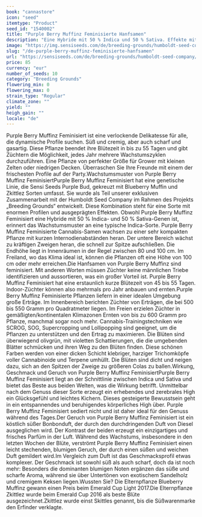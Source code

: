 ```yaml
---
book: "cannastore"
icon: "seed"
itemtype: "Product"
seed_id: "1540002"
title: "Purple Berry Muffinz Feminisierte Hanfsamen"
description: "Eine Hybride mit 50 % Indica und 50 % Sativa. Effekte mit einem breiten Spektrum, perfekt für tagsüber. Süße Bonbondüfte mit etwas Diesel. Schnell blühend."
image: "https://img.sensiseeds.com/de/breeding-grounds/humboldt-seed-company/purple-berry-muffinz-feminisiert-image.png"
slug: "/de-purple-berry-muffinz-feminisierte-hanfsamen"
url: "https://sensiseeds.com/de/breeding-grounds/humboldt-seed-company/purple-berry-muffinz-feminisiert?a_aid=cannastore"
price: 85
currency: "eur"
number_of_seeds: 10
category: "Breeding Grounds"
flowering_min: 0
flowering_max: 0
strain_type: "Regular"
climate_zone: ""
yield: ""
heigh_gain: ""
locale: "de"
---
```

Purple Berry Muffinz Feminisiert ist eine verlockende Delikatesse für alle, die dynamische Profile suchen. Süß und cremig, aber auch scharf und gasartig. Diese Pflanze beendet ihre Blütezeit in bis zu 55 Tagen und gibt Züchtern die Möglichkeit, jedes Jahr mehrere Wachstumszyklen durchzuführen. Eine Pflanze von perfekter Größe für Grower mit kleinen Zelten oder niedrigen Decken. Überraschen Sie Ihre Freunde mit einem der frischesten Profile auf der Party.Wachstumsmuster von Purple Berry Muffinz FeminisiertPurple Berry Muffinz Feminisiert hat eine genetische Linie, die Sensi Seeds Purple Bud, gekreuzt mit Blueberry Muffin und Zkittlez Sorten umfasst. Sie wurde als Teil unserer exklusiven Zusammenarbeit mit der Humboldt Seed Company im Rahmen des Projekts „Breeding Grounds“ entwickelt. Diese Kombination steht für eine Sorte mit enormen Profilen und ausgeprägten Effekten. Obwohl Purple Berry Muffinz Feminisiert eine Hybride mit 50 % Indica- und 50 % Sativa-Genen ist, erinnert das Wachstumsmuster an eine typische Indica-Sorte. Purple Berry Muffinz Feminisierte Cannabis-Samen wachsen zu einer sehr kompakten Pflanze mit kurzen Internodienabständen heran. Der untere Bereich wächst zu kräftigen Zweigen heran, die schnell zur Spitze aufschließen. Die Endhöhe liegt in Innenräumen in der Regel zwischen 80 und 100 cm. Im Freiland, wo das Klima ideal ist, können die Pflanzen oft eine Höhe von 100 cm oder mehr erreichen.Die Hanfsamen von Purple Berry Muffinz sind feminisiert. Mit anderen Worten müssen Züchter keine männlichen Triebe identifizieren und aussortieren, was ein großer Vorteil ist. Purple Berry Muffinz Feminisiert hat eine erstaunlich kurze Blütezeit von 45 bis 55 Tagen. Indoor-Züchter können also mehrmals pro Jahr anbauen und ernten.Purple Berry Muffinz Feminisierte Pflanzen liefern in einer idealen Umgebung große Erträge. Im Innenbereich berichten Züchter von Erträgen, die bei 500 bis 550 Gramm pro Quadratmeter liegen. Im Freien erzielen Züchter in gemäßigten/kontinentalen Klimazonen Ernten von bis zu 600 Gramm pro Pflanze, manchmal sogar noch mehr. Cannabis-Trainingstechniken wie SCROG, SOG, Supercropping und Lollipopping sind geeignet, um die Pflanzen zu unterstützen und den Ertrag zu maximieren. Die Blüten sind überwiegend olivgrün, mit violetten Schattierungen, die die umgebenden Blätter schmücken und ihren Weg zu den Blüten finden. Diese schönen Farben werden von einer dicken Schicht klebriger, harziger Trichomköpfe voller Cannabinoide und Terpene umhüllt. Die Blüten sind dicht und neigen dazu, sich an den Spitzen der Zweige zu größeren Colas zu ballen.Wirkung, Geschmack und Geruch von Purple Berry Muffinz FeminisiertPurple Berry Muffinz Feminisiert liegt an der Schnittlinie zwischen Indica und Sativa und bietet das Beste aus beiden Welten, was die Wirkung betrifft. Unmittelbar nach dem Genuss dieser Sorte erzeugt ein erhebendes und zerebrales High ein Glücksgefühl und leichtes Kichern. Dieses gesteigerte Bewusstsein geht in ein entspannendes und beruhigendes körperliches High über. Purple Berry Muffinz Feminisiert sediert nicht und ist daher ideal für den Genuss während des Tages.Der Geruch von Purple Berry Muffinz Feminisiert ist ein köstlich süßer Bonbonduft, der durch den durchdringenden Duft von Diesel ausgeglichen wird. Der Kontrast der beiden erzeugt ein einzigartiges und frisches Parfüm in der Luft. Während des Wachstums, insbesondere in den letzten Wochen der Blüte, verströmt Purple Berry Muffinz Feminisiert einen leicht stechenden, blumigen Geruch, der durch einen süßen und weichen Duft gemildert wird.Im Vergleich zum Duft ist das Geschmacksprofil etwas komplexer. Der Geschmack ist sowohl süß als auch scharf, doch da ist noch mehr: Besonders die dominanten blumigen Noten ergänzen das süße und scharfe Aroma, während sie über Untertönen von exotischem Sandelholz und cremigem Keksen liegen.Wussten Sie? Die Elternpflanze Blueberry Muffinz gewann einen Preis beim Emerald Cup Light 2017.Die Elternpflanze Zkittlez wurde beim Emerald Cup 2016 als beste Blüte ausgezeichnet.Zkittlez wurde einst Skittles genannt, bis die Süßwarenmarke den Erfinder verklagte.
